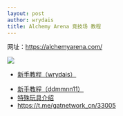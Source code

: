 ```yaml
---
layout: post
author: wrydais
title: Alchemy Arena 竞技场 教程
---
```


网址：https://alchemyarena.com/

<!--more-->

![](https://gat.network/wp-content/uploads/2021/06/Calendar-200x200.png)

- [新手教程（wrydais）](/alchemyarena-tutorial/wrydais/README.md)
* [新手教程（ddmmnn11）](/alchemyarena-tutorial/ddmmnn11/README.md)
* [特殊玩具介绍](/_posts/2022-03-19-specialtoys.md)
* https://t.me/gatnetwork_cn/33005
